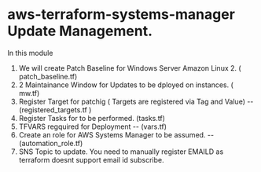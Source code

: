 # aws-terraform-systems-manager Update Management.

In this module  
1) We will create Patch Baseline for Windows Server Amazon Linux 2. ( patch_baseline.tf)
2) 2 Maintainance Window for Updates to be dployed on instances. ( mw.tf)
3) Register Target for patchig ( Targets are registered via Tag and Value) -- (registered_targets.tf )
4) Register Tasks for to be performed. (tasks.tf)
5) TFVARS regquired for Deployment -- (vars.tf)
6) Create an role for AWS Systems Manager to be assumed. -- (automation_role.tf)
7) SNS Topic to update. You need to manually register EMAILD as terraform doesnt support email id subscribe.
